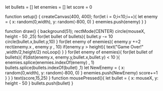 let bullets = []
let enemies = []
let score = 0

function setup() {
  createCanvas(400, 400);
  for(let i = 0;i<10;i++){
    let enemy = {
      x: random(0,width),
      y: random(-800, 0)
    }
    enemies.push(enemy)
  }
}

function draw() {
  background(51);
  rectMode(CENTER)
  circle(mouseX, height - 50 ,25)
  for(let bullet of bullets){
    bullet.y -= 10
    circle(bullet.x,bullet.y,10)
  }
  for(let enemy of enemies){
    enemy.y +=2
    rect(enemy.x , enemy.y , 10)
    if(enemy.y > height){
      text("Game Over!" ,width/2,height/2)
      noLoop()
    }
  }
  for(let enemy of enemies){
    for(let bullet of bullets){
      if(dist(enemy.x, enemy.y,bullet.x,bullet.y) < 10 ){
        enemies.splice(enemies.indexOf(enemy) , 1)
        bullets.splice(bullets.indexOf(bullet) ,1)
    let NewEnemy = {
        x: random(0,width),
        y: random(-800, 0)
    }
    enemies.push(NewEnemy)
    score+=1
  }
      }
    }
  text(score,15,25)
}
function mousePressed(){
  let bullet = {
    x: mouseX,
    y: height - 50 
  }
  bullets.push(bullet)
}
